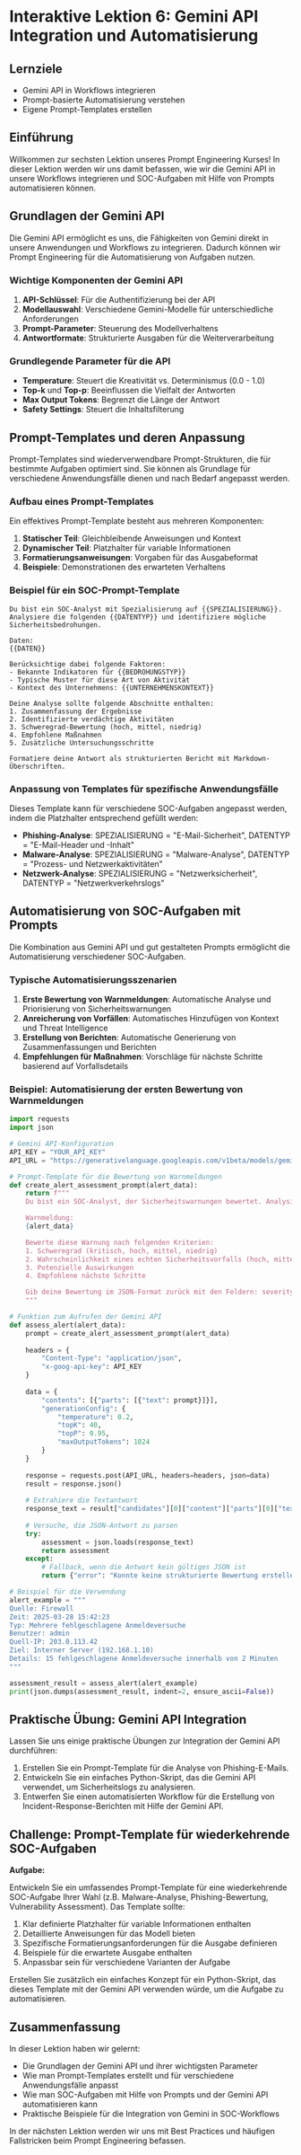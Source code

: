 # Interaktive Lektion 6: Gemini API Integration und Automatisierung

## Lernziele
- Gemini API in Workflows integrieren
- Prompt-basierte Automatisierung verstehen
- Eigene Prompt-Templates erstellen

## Einführung

Willkommen zur sechsten Lektion unseres Prompt Engineering Kurses! In dieser Lektion werden wir uns damit befassen, wie wir die Gemini API in unsere Workflows integrieren und SOC-Aufgaben mit Hilfe von Prompts automatisieren können.

## Grundlagen der Gemini API

Die Gemini API ermöglicht es uns, die Fähigkeiten von Gemini direkt in unsere Anwendungen und Workflows zu integrieren. Dadurch können wir Prompt Engineering für die Automatisierung von Aufgaben nutzen.

### Wichtige Komponenten der Gemini API

1. **API-Schlüssel**: Für die Authentifizierung bei der API
2. **Modellauswahl**: Verschiedene Gemini-Modelle für unterschiedliche Anforderungen
3. **Prompt-Parameter**: Steuerung des Modellverhaltens
4. **Antwortformate**: Strukturierte Ausgaben für die Weiterverarbeitung

### Grundlegende Parameter für die API

- **Temperature**: Steuert die Kreativität vs. Determinismus (0.0 - 1.0)
- **Top-k** und **Top-p**: Beeinflussen die Vielfalt der Antworten
- **Max Output Tokens**: Begrenzt die Länge der Antwort
- **Safety Settings**: Steuert die Inhaltsfilterung

## Prompt-Templates und deren Anpassung

Prompt-Templates sind wiederverwendbare Prompt-Strukturen, die für bestimmte Aufgaben optimiert sind. Sie können als Grundlage für verschiedene Anwendungsfälle dienen und nach Bedarf angepasst werden.

### Aufbau eines Prompt-Templates

Ein effektives Prompt-Template besteht aus mehreren Komponenten:

1. **Statischer Teil**: Gleichbleibende Anweisungen und Kontext
2. **Dynamischer Teil**: Platzhalter für variable Informationen
3. **Formatierungsanweisungen**: Vorgaben für das Ausgabeformat
4. **Beispiele**: Demonstrationen des erwarteten Verhaltens

### Beispiel für ein SOC-Prompt-Template

```
Du bist ein SOC-Analyst mit Spezialisierung auf {{SPEZIALISIERUNG}}. Analysiere die folgenden {{DATENTYP}} und identifiziere mögliche Sicherheitsbedrohungen.

Daten:
{{DATEN}}

Berücksichtige dabei folgende Faktoren:
- Bekannte Indikatoren für {{BEDROHUNGSTYP}}
- Typische Muster für diese Art von Aktivität
- Kontext des Unternehmens: {{UNTERNEHMENSKONTEXT}}

Deine Analyse sollte folgende Abschnitte enthalten:
1. Zusammenfassung der Ergebnisse
2. Identifizierte verdächtige Aktivitäten
3. Schweregrad-Bewertung (hoch, mittel, niedrig)
4. Empfohlene Maßnahmen
5. Zusätzliche Untersuchungsschritte

Formatiere deine Antwort als strukturierten Bericht mit Markdown-Überschriften.
```

### Anpassung von Templates für spezifische Anwendungsfälle

Dieses Template kann für verschiedene SOC-Aufgaben angepasst werden, indem die Platzhalter entsprechend gefüllt werden:

- **Phishing-Analyse**: SPEZIALISIERUNG = "E-Mail-Sicherheit", DATENTYP = "E-Mail-Header und -Inhalt"
- **Malware-Analyse**: SPEZIALISIERUNG = "Malware-Analyse", DATENTYP = "Prozess- und Netzwerkaktivitäten"
- **Netzwerk-Analyse**: SPEZIALISIERUNG = "Netzwerksicherheit", DATENTYP = "Netzwerkverkehrslogs"

## Automatisierung von SOC-Aufgaben mit Prompts

Die Kombination aus Gemini API und gut gestalteten Prompts ermöglicht die Automatisierung verschiedener SOC-Aufgaben.

### Typische Automatisierungsszenarien

1. **Erste Bewertung von Warnmeldungen**: Automatische Analyse und Priorisierung von Sicherheitswarnungen
2. **Anreicherung von Vorfällen**: Automatisches Hinzufügen von Kontext und Threat Intelligence
3. **Erstellung von Berichten**: Automatische Generierung von Zusammenfassungen und Berichten
4. **Empfehlungen für Maßnahmen**: Vorschläge für nächste Schritte basierend auf Vorfallsdetails

### Beispiel: Automatisierung der ersten Bewertung von Warnmeldungen

```python
import requests
import json

# Gemini API-Konfiguration
API_KEY = "YOUR_API_KEY"
API_URL = "https://generativelanguage.googleapis.com/v1beta/models/gemini-pro:generateContent"

# Prompt-Template für die Bewertung von Warnmeldungen
def create_alert_assessment_prompt(alert_data):
    return f"""
    Du bist ein SOC-Analyst, der Sicherheitswarnungen bewertet. Analysiere die folgende Warnmeldung und bewerte ihre Priorität.

    Warnmeldung:
    {alert_data}

    Bewerte diese Warnung nach folgenden Kriterien:
    1. Schweregrad (kritisch, hoch, mittel, niedrig)
    2. Wahrscheinlichkeit eines echten Sicherheitsvorfalls (hoch, mittel, niedrig)
    3. Potenzielle Auswirkungen
    4. Empfohlene nächste Schritte

    Gib deine Bewertung im JSON-Format zurück mit den Feldern: severity, likelihood, impact, recommended_actions.
    """

# Funktion zum Aufrufen der Gemini API
def assess_alert(alert_data):
    prompt = create_alert_assessment_prompt(alert_data)
    
    headers = {
        "Content-Type": "application/json",
        "x-goog-api-key": API_KEY
    }
    
    data = {
        "contents": [{"parts": [{"text": prompt}]}],
        "generationConfig": {
            "temperature": 0.2,
            "topK": 40,
            "topP": 0.95,
            "maxOutputTokens": 1024
        }
    }
    
    response = requests.post(API_URL, headers=headers, json=data)
    result = response.json()
    
    # Extrahiere die Textantwort
    response_text = result["candidates"][0]["content"]["parts"][0]["text"]
    
    # Versuche, die JSON-Antwort zu parsen
    try:
        assessment = json.loads(response_text)
        return assessment
    except:
        # Fallback, wenn die Antwort kein gültiges JSON ist
        return {"error": "Konnte keine strukturierte Bewertung erstellen", "raw_response": response_text}

# Beispiel für die Verwendung
alert_example = """
Quelle: Firewall
Zeit: 2025-03-28 15:42:23
Typ: Mehrere fehlgeschlagene Anmeldeversuche
Benutzer: admin
Quell-IP: 203.0.113.42
Ziel: Interner Server (192.168.1.10)
Details: 15 fehlgeschlagene Anmeldeversuche innerhalb von 2 Minuten
"""

assessment_result = assess_alert(alert_example)
print(json.dumps(assessment_result, indent=2, ensure_ascii=False))
```

## Praktische Übung: Gemini API Integration

Lassen Sie uns einige praktische Übungen zur Integration der Gemini API durchführen:

1. Erstellen Sie ein Prompt-Template für die Analyse von Phishing-E-Mails.
2. Entwickeln Sie ein einfaches Python-Skript, das die Gemini API verwendet, um Sicherheitslogs zu analysieren.
3. Entwerfen Sie einen automatisierten Workflow für die Erstellung von Incident-Response-Berichten mit Hilfe der Gemini API.

## Challenge: Prompt-Template für wiederkehrende SOC-Aufgaben

**Aufgabe:**

Entwickeln Sie ein umfassendes Prompt-Template für eine wiederkehrende SOC-Aufgabe Ihrer Wahl (z.B. Malware-Analyse, Phishing-Bewertung, Vulnerability Assessment). Das Template sollte:

1. Klar definierte Platzhalter für variable Informationen enthalten
2. Detaillierte Anweisungen für das Modell bieten
3. Spezifische Formatierungsanforderungen für die Ausgabe definieren
4. Beispiele für die erwartete Ausgabe enthalten
5. Anpassbar sein für verschiedene Varianten der Aufgabe

Erstellen Sie zusätzlich ein einfaches Konzept für ein Python-Skript, das dieses Template mit der Gemini API verwenden würde, um die Aufgabe zu automatisieren.

## Zusammenfassung

In dieser Lektion haben wir gelernt:
- Die Grundlagen der Gemini API und ihrer wichtigsten Parameter
- Wie man Prompt-Templates erstellt und für verschiedene Anwendungsfälle anpasst
- Wie man SOC-Aufgaben mit Hilfe von Prompts und der Gemini API automatisieren kann
- Praktische Beispiele für die Integration von Gemini in SOC-Workflows

In der nächsten Lektion werden wir uns mit Best Practices und häufigen Fallstricken beim Prompt Engineering befassen.
